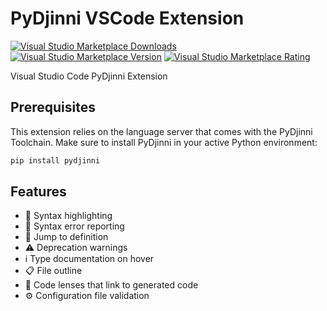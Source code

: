 # PyDjinni VSCode Extension

[![Visual Studio Marketplace Downloads](https://img.shields.io/visual-studio-marketplace/d/PyDjinni.pydjinni-vscode)](https://marketplace.visualstudio.com/items?itemName=PyDjinni.pydjinni-vscode)
[![Visual Studio Marketplace Version](https://img.shields.io/visual-studio-marketplace/v/PyDjinni.pydjinni-vscode)](https://marketplace.visualstudio.com/items?itemName=PyDjinni.pydjinni-vscode&ssr=false#version-history)
[![Visual Studio Marketplace Rating](https://img.shields.io/visual-studio-marketplace/stars/PyDjinni.pydjinni-vscode)](https://marketplace.visualstudio.com/items?itemName=PyDjinni.pydjinni-vscode&ssr=false#review-details)

Visual Studio Code PyDjinni Extension

## Prerequisites

This extension relies on the language server that comes with the PyDjinni Toolchain.
Make sure to install PyDjinni in your active Python environment:

```sh
pip install pydjinni
```

## Features

* 🌈 Syntax highlighting
* 🔎 Syntax error reporting
* 🎯 Jump to definition
* ⚠️ Deprecation warnings
* ℹ️ Type documentation on hover
* 📋 File outline
* 🔗 Code lenses that link to generated code
* ⚙️ Configuration file validation

